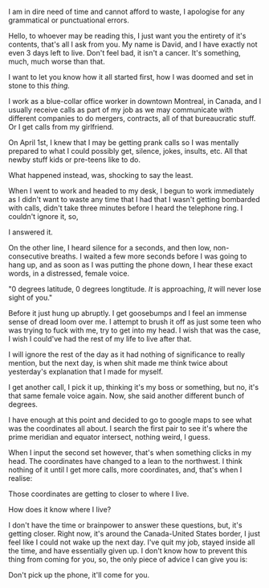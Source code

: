 I am in dire need of time and cannot afford to waste, I apologise for any grammatical or punctuational errors.

Hello, to whoever may be reading this, I just want you the entirety of it's contents, that's all I ask from you. My name is David, and I have exactly not even 3 days left to live. Don't feel bad, it isn't a cancer. It's something, much, much worse than that.

I want to let you know how it all started first, how I was doomed and set in stone to this *thing.*

I work as a blue-collar office worker in downtown Montreal, in Canada, and I usually receive calls as part of my job as we may communicate with different companies to do mergers, contracts, all of that bureaucratic stuff. Or I get calls from my girlfriend.

On April 1st, I knew that I may be getting prank calls so I was mentally prepared to what I could possibly get, silence, jokes, insults, etc. All that newby stuff kids or pre-teens like to do.

What happened instead, was, shocking to say the least.

When I went to work and headed to my desk, I begun to work immediately as I didn't want to waste any time that I had that I wasn't getting bombarded with calls, didn't take three minutes before I heard the telephone ring. I couldn't ignore it, so,

I answered it.

On the other line, I heard silence for a seconds, and then low, non-consecutive breaths. I waited a few more seconds before I was going to hang up, and as soon as I was putting the phone down, I hear these exact words, in a distressed, female voice.

"0 degrees latitude, 0 degrees longtitude. *It* is approaching, *It* will never lose sight of you."

Before it just hung up abruptly. I get goosebumps and I feel an immense sense of dread loom over me. I attempt to brush it off as just some teen who was trying to fuck with me, try to get into my head. I wish that was the case, I wish I could've had the rest of my life to live after that.

I will ignore the rest of the day as it had nothing of significance to really mention, but the next day, is when shit made me think twice about yesterday's explanation that I made for myself.

I get another call, I pick it up, thinking it's my boss or something, but no, it's that same female voice again. Now, she said another different bunch of degrees.

I have enough at this point and decided to go to google maps to see what was the coordinates all about. I search the first pair to see it's where the prime meridian and equator intersect, nothing weird, I guess.

When I input the second set however, that's when something clicks in my head. The coordinates have changed to a lean to the northwest. I think nothing of it until I get more calls, more coordinates, and, that's when I realise:

Those coordinates are getting to closer to where I live.

How does it know where I live?

I don't have the time or brainpower to answer these questions, but, it's getting closer. Right now, it's around the Canada-United States border, I just feel like I could not wake up the next day. I've quit my job, stayed inside all the time, and have essentially given up. I don't know how to prevent this thing from coming for you, so, the only piece of advice I can give you is:

Don't pick up the phone, it'll come for you.
